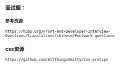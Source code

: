 





### 面试题：
    


#### 参考资源
    https://h5bp.org/Front-end-Developer-Interview-Questions/translations/chinese/#network-questions
    
### css资源
    https://github.com/AllThingsSmitty/css-protips